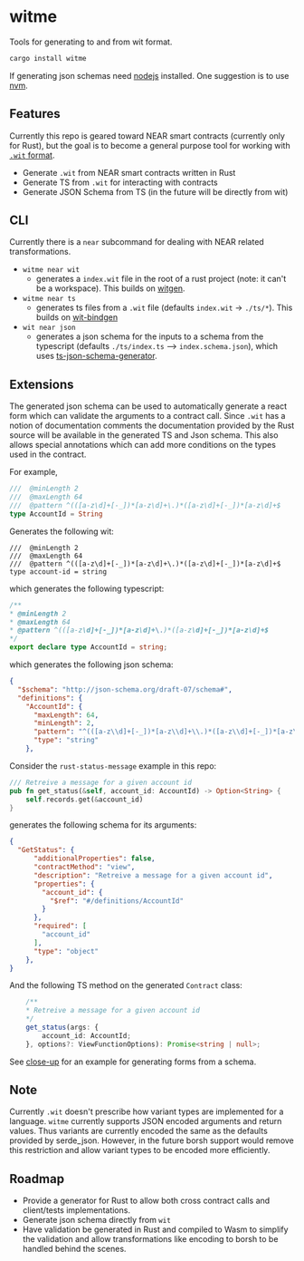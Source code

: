 # witme

Tools for generating to and from wit format.

```bash
cargo install witme
```

If generating json schemas need [nodejs](https://nodejs.org/en/) installed. One suggestion is to use [nvm](https://github.com/nvm-sh/nvm).

## Features

Currently this repo is geared toward NEAR smart contracts (currently only for Rust), but the goal is to become a general purpose tool for working with [`.wit` format](https://github.com/bytecodealliance/wit-bindgen/blob/main/WIT.md).

- Generate `.wit` from NEAR smart contracts written in Rust
- Generate TS from `.wit` for interacting with contracts
- Generate JSON Schema from TS (in the future will be directly from wit)

## CLI

Currently there is a `near` subcommand for dealing with NEAR related transformations.

- `witme near wit`
  - generates a `index.wit` file in the root of a rust project (note: it can't be a workspace). This builds on [witgen](https://github.com/bnjjj/witgen).
- `witme near ts`
  - generates ts files from a `.wit` file (defaults `index.wit` -> `./ts/*`). This builds on [wit-bindgen](https://github.com/bytecodealliance/wit-bindgen)
- `wit near json`
  - generates a json schema for the inputs to a schema from the typescript (defaults `./ts/index.ts` --> `index.schema.json`), which uses [ts-json-schema-generator](https://github.com/vega/ts-json-schema-generator).

## Extensions

The generated json schema can be used to automatically generate a react form which can validate the arguments to a contract call. Since `.wit` has a notion of documentation comments the documentation provided by the Rust source will be available in the generated TS and Json schema. This also allows special annotations which can add more conditions on the types used in the contract.

For example,

```rust
///  @minLength 2
///  @maxLength 64
///  @pattern ^(([a-z\d]+[-_])*[a-z\d]+\.)*([a-z\d]+[-_])*[a-z\d]+$
type AccountId = String
```

Generates the following wit:

```wit
///  @minLength 2
///  @maxLength 64
///  @pattern ^(([a-z\d]+[-_])*[a-z\d]+\.)*([a-z\d]+[-_])*[a-z\d]+$
type account-id = string
```

which generates the following typescript:

```typescript
/**
* @minLength 2
* @maxLength 64
* @pattern ^(([a-z\d]+[-_])*[a-z\d]+\.)*([a-z\d]+[-_])*[a-z\d]+$
*/
export declare type AccountId = string;
```

which generates the following json schema:

```json
{
  "$schema": "http://json-schema.org/draft-07/schema#",
  "definitions": {
    "AccountId": {
      "maxLength": 64,
      "minLength": 2,
      "pattern": "^(([a-z\\d]+[-_])*[a-z\\d]+\\.)*([a-z\\d]+[-_])*[a-z\\d]+$",
      "type": "string"
    },

```

Consider the `rust-status-message` example in this repo:

```rust
/// Retreive a message for a given account id
pub fn get_status(&self, account_id: AccountId) -> Option<String> {
    self.records.get(&account_id)
}
```

generates the following schema for its arguments:

```json
{
  "GetStatus": {
      "additionalProperties": false,
      "contractMethod": "view",
      "description": "Retreive a message for a given account id",
      "properties": {
        "account_id": {
          "$ref": "#/definitions/AccountId"
        }
      },
      "required": [
        "account_id"
      ],
      "type": "object"
    },
}
```

And the following TS method on the generated `Contract` class:

```typescript
    /**
    * Retreive a message for a given account id
    */
    get_status(args: {
        account_id: AccountId;
    }, options?: ViewFunctionOptions): Promise<string | null>;
```

See [close-up](https://ahalabs.dev/close-up/) for an example for generating forms from a schema.

## Note

Currently `.wit` doesn't prescribe how variant types are implemented for a language. `witme` currently supports JSON encoded arguments and return values. Thus variants are currently encoded the same as the defaults provided by serde_json. However, in the future borsh support would remove this restriction and allow variant types to be encoded more efficiently.

## Roadmap

- Provide a generator for Rust to allow both cross contract calls and client/tests implementations.
- Generate json schema directly from `wit`
- Have validation be generated in Rust and compiled to Wasm to simplify the validation and allow transformations like encoding to borsh to be handled behind the scenes.
